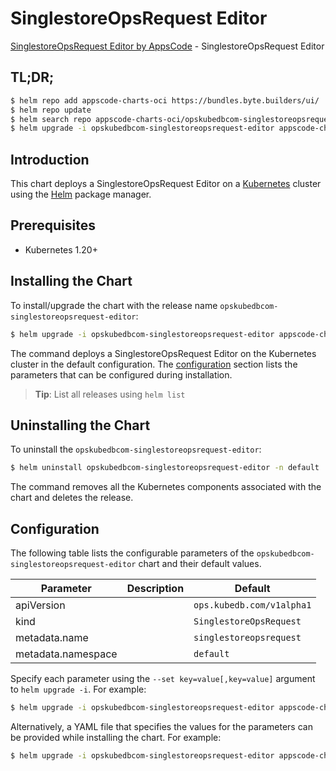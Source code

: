 # SinglestoreOpsRequest Editor

[SinglestoreOpsRequest Editor by AppsCode](https://appscode.com) - SinglestoreOpsRequest Editor

## TL;DR;

```bash
$ helm repo add appscode-charts-oci https://bundles.byte.builders/ui/
$ helm repo update
$ helm search repo appscode-charts-oci/opskubedbcom-singlestoreopsrequest-editor --version=v0.11.0
$ helm upgrade -i opskubedbcom-singlestoreopsrequest-editor appscode-charts-oci/opskubedbcom-singlestoreopsrequest-editor -n default --create-namespace --version=v0.11.0
```

## Introduction

This chart deploys a SinglestoreOpsRequest Editor on a [Kubernetes](http://kubernetes.io) cluster using the [Helm](https://helm.sh) package manager.

## Prerequisites

- Kubernetes 1.20+

## Installing the Chart

To install/upgrade the chart with the release name `opskubedbcom-singlestoreopsrequest-editor`:

```bash
$ helm upgrade -i opskubedbcom-singlestoreopsrequest-editor appscode-charts-oci/opskubedbcom-singlestoreopsrequest-editor -n default --create-namespace --version=v0.11.0
```

The command deploys a SinglestoreOpsRequest Editor on the Kubernetes cluster in the default configuration. The [configuration](#configuration) section lists the parameters that can be configured during installation.

> **Tip**: List all releases using `helm list`

## Uninstalling the Chart

To uninstall the `opskubedbcom-singlestoreopsrequest-editor`:

```bash
$ helm uninstall opskubedbcom-singlestoreopsrequest-editor -n default
```

The command removes all the Kubernetes components associated with the chart and deletes the release.

## Configuration

The following table lists the configurable parameters of the `opskubedbcom-singlestoreopsrequest-editor` chart and their default values.

|     Parameter      | Description |               Default                |
|--------------------|-------------|--------------------------------------|
| apiVersion         |             | <code>ops.kubedb.com/v1alpha1</code> |
| kind               |             | <code>SinglestoreOpsRequest</code>   |
| metadata.name      |             | <code>singlestoreopsrequest</code>   |
| metadata.namespace |             | <code>default</code>                 |


Specify each parameter using the `--set key=value[,key=value]` argument to `helm upgrade -i`. For example:

```bash
$ helm upgrade -i opskubedbcom-singlestoreopsrequest-editor appscode-charts-oci/opskubedbcom-singlestoreopsrequest-editor -n default --create-namespace --version=v0.11.0 --set apiVersion=ops.kubedb.com/v1alpha1
```

Alternatively, a YAML file that specifies the values for the parameters can be provided while
installing the chart. For example:

```bash
$ helm upgrade -i opskubedbcom-singlestoreopsrequest-editor appscode-charts-oci/opskubedbcom-singlestoreopsrequest-editor -n default --create-namespace --version=v0.11.0 --values values.yaml
```
